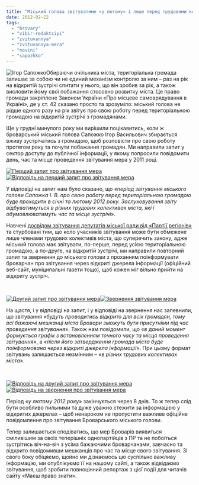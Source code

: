 ```yaml
---
title: "Міський голова звітуватиме «у лютому» і лише перед трудовими колективами"
date: 2012-02-22
tags: 
  - "brovary"
  - "vibir-redaktsiyi"
  - "zvituvannya"
  - "zvituvannya-mera"
  - "novini"
  - "sapozhko"
---
```


![Ігор Сапожко](https://mpz.brovary.org/wp-content/uploads/2012/02/Igor-Sapozhko.jpg "Ігор Сапожко")Обираючи очільника міста, територіальна громада залишає за собою чи не єдиний механізм контролю за ним – раз на рік на відкритій зустрічі спитати у нього, що він зробив за рік, а також висловити йому свої побажання стосовно розвитку міста. Це право громади закріплене Законом України «Про місцеве самоврядування в Україні», де у ст. 42 сказано просто та зрозуміло: міський голова не рідше одного разу на рік звітує про свою роботу перед територіальною громадою на відкритій зустрічі з громадянами. **<!--more-->**

Ще у грудні минулого року ми вирішили поцікавитись, коли ж броварський міський голова Сапожко Ігор Васильович збирається вживу зустрічатись з громадою, щоб розповісти про свою роботу протягом року та почути побажання громадян. Ми направили запит у сектор доступу до публічної інформації, у якому попросили повідомити день, час та місце проведення звітування мера у 2011 році.

[![](https://mpz.brovary.org/wp-content/uploads/2012/02/Перший-запит-про-звітування-мера.jpg "Перший запит про звітування мера")](https://mpz.brovary.org/wp-content/uploads/2012/02/Перший-запит-про-звітування-мера.jpg)[![](https://mpz.brovary.org/wp-content/uploads/2012/02/Відповідь-на-перший-запит-про-звітування-мера.jpg "Відповідь на перший запит про звітування мера")](https://mpz.brovary.org/wp-content/uploads/2012/02/Відповідь-на-перший-запит-про-звітування-мера.jpg)

У відповіді на запит нам було сказано, що «_період звітування міського голови Сапожка І. В. про свою роботу перед територіальною громадою буде проходити в січні та лютому 2012 року. Заслуховування звіту відбуватимуться в різних трудових колективах міста, які і обумовлюватимуть час та місце зустрічі_».

Навчені [досвідом звітування депутатів міської ради від «Партії регіонів»](https://mpz.brovary.org/u-brovarah-na-zvituvanna-partii-regioniv-zabuli-zaprositi-viborciv) та стурбовані тим, що коло учасників звітування може бути обмежене лише членами трудових колективів міста, що суперечить закону, адже міський голова має звітувати, по-перше, перед усією територіальною громадою, а по-друге, на відкритій зустрічі, ми направили повторний запит та звернення до міського голови з проханням поінформувати броварчан про звітування через відкриті джерела інформації (офіційний веб-сайт, муніципальні газети тощо), щоб кожен міг вільно прийти на відкриту зустріч.

 

[![](https://mpz.brovary.org/wp-content/uploads/2012/02/Другий-запит-про-звітування-мера.jpg "Другий запит про звітування мера")](https://mpz.brovary.org/wp-content/uploads/2012/02/Другий-запит-про-звітування-мера.jpg)[![](https://mpz.brovary.org/wp-content/uploads/2012/02/Звернення-звітування-мера.jpg "Звернення звітування мера")](https://mpz.brovary.org/wp-content/uploads/2012/02/Звернення-звітування-мера.jpg)

На щастя, і у відповіді на запит, і у відповіді на звернення нас запевнили, що звітування _«будуть проводитись відкрито для всіх громадян, тому всі бажаючі мешканці міста Бровари зможуть бути присутніми під час проведення звітування_». Також нам повідомили, що «_в даний момент формується графік з встановленням точного часу та місця проведення звітування_», а «_після його затвердження громада міста буде поінформована через відкриті джерела інформації_». При цьому формат звітувань залишається незмінним – «_в різних трудових колективах міста_».

 

[![](https://mpz.brovary.org/wp-content/uploads/2012/02/Відповідь-на-другий-запит-про-звітування-мера.jpg "Відповідь на другий запит про звітування мера")](https://mpz.brovary.org/wp-content/uploads/2012/02/Відповідь-на-другий-запит-про-звітування-мера.jpg)[![](https://mpz.brovary.org/wp-content/uploads/2012/02/Відповідь-на-звернення-про-звітування-мера.jpg "Відповідь на звернення про звітування мера")](https://mpz.brovary.org/wp-content/uploads/2012/02/Відповідь-на-звернення-про-звітування-мера.jpg)

Період «_у лютому 2012 року_» закінчується через 8 днів. То ж тепер слід бути особливо пильними та дуже уважно стежити за інформацією у відкритих джерелах – щоб ненароком не пропустити важливе офіційне повідомлення про звітування Броварського міського голови.

Тепер залишається сподіватись, що мер Броварів виявиться сміливішим за своїх теперішніх однопартійців з ПР та не побоїться зустрітись віч-на-віч з усіма бажаючими броварчанами, завчасно та відкрито повідомивши мешканців про час та місце свого звітування. Зі свого боку обіцяємо, щойно ми дізнаємось цю суспільно важливу інформацію, ми опублікуємо її на нашому сайті, а також відвідаємо звітування, щоб зробити повноцінний репортаж з цієї події для читачів сайту «Маєш право знати».
